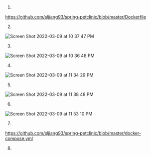 1.
https://github.com/sljiang93/spring-petclinic/blob/master/Dockerfile

2.

![Screen Shot 2022-03-09 at 10 37 47 PM](https://user-images.githubusercontent.com/86927390/157584814-8a473426-5a54-4193-b64f-83bb98c4d2eb.png)

3.
![Screen Shot 2022-03-09 at 10 36 48 PM](https://user-images.githubusercontent.com/86927390/157584838-ff8a5260-2b2f-4fef-ad7c-a9ce2d4431b6.png)

4.

![Screen Shot 2022-03-09 at 11 34 29 PM](https://user-images.githubusercontent.com/86927390/157590264-1b1b0912-a68f-490c-8aa4-e1109bde9d77.png)

5.
![Screen Shot 2022-03-09 at 11 38 48 PM](https://user-images.githubusercontent.com/86927390/157590695-4c43fd6b-5848-4f8f-8856-9f9c5ad5e03f.png)

6.
![Screen Shot 2022-03-09 at 11 53 10 PM](https://user-images.githubusercontent.com/86927390/157592227-9d551873-add9-49c5-a159-7e13a3aa7591.png)

7.
https://github.com/sljiang93/spring-petclinic/blob/master/docker-compose.yml

8.
